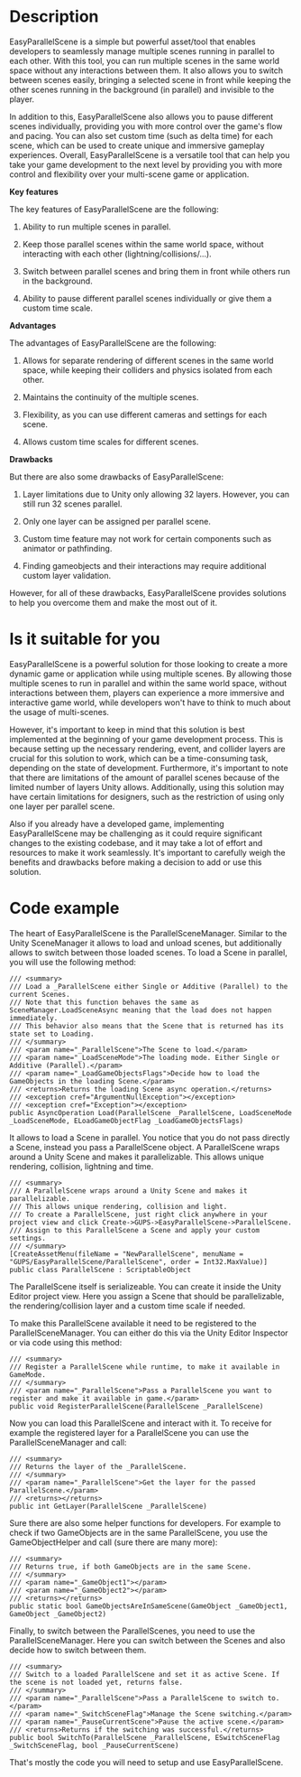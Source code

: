 # Description

EasyParallelScene is a simple but powerful asset/tool that enables developers to seamlessly manage multiple 
scenes running in parallel to each other. With this tool, you can run multiple scenes in the same world 
space without any interactions between them. It also allows you to switch between scenes easily, bringing 
a selected scene in front while keeping the other scenes running in the background (in parallel) and 
invisible to the player.

In addition to this, EasyParallelScene also allows you to pause different scenes individually, providing 
you with more control over the game's flow and pacing. You can also set custom time (such as delta time) 
for each scene, which can be used to create unique and immersive gameplay experiences. Overall, 
EasyParallelScene is a versatile tool that can help you take your game development to the next level 
by providing you with more control and flexibility over your multi-scene game or application.

**Key features**

The key features of EasyParallelScene are the following:

1. Ability to run multiple scenes in parallel.

2. Keep those parallel scenes within the same world space, without interacting with each other 
  (lightning/collisions/...).

3. Switch between parallel scenes and bring them in front while others run in the background.

4. Ability to pause different parallel scenes individually or give them a custom time scale.

**Advantages**

The advantages of EasyParallelScene are the following:

1. Allows for separate rendering of different scenes in the same world space, while keeping their 
  colliders and physics isolated from each other.

2. Maintains the continuity of the multiple scenes.

3. Flexibility, as you can use different cameras and settings for each scene.

4. Allows custom time scales for different scenes.

**Drawbacks**

But there are also some drawbacks of EasyParallelScene:

1. Layer limitations due to Unity only allowing 32 layers. However, you can still run 32 scenes parallel.

2. Only one layer can be assigned per parallel scene.

3. Custom time feature may not work for certain components such as animator or pathfinding.

4. Finding gameobjects and their interactions may require additional custom layer validation.

However, for all of these drawbacks, EasyParallelScene provides solutions to help you overcome them 
and make the most out of it.

# Is it suitable for you

EasyParallelScene is a powerful solution for those looking to create a more dynamic game or application 
while using multiple scenes. By allowing those multiple scenes to run in parallel and within the same 
world space, without interactions between them, players can experience a more immersive and interactive 
game world, while developers won't have to think to much about the usage of multi-scenes.

However, it's important to keep in mind that this solution is best implemented at the beginning of your 
game development process. This is because setting up the necessary rendering, event, and collider layers 
are crucial for this solution to work, which can be a time-consuming task, depending on the state of development. 
Furthermore, it's important to note that there are limitations of the amount of parallel scenes because of the 
limited number of layers Unity allows. Additionally, using this solution may have certain limitations for 
designers, such as the restriction of using only one layer per parallel scene.

Also if you already have a developed game, implementing EasyParallelScene may be challenging as it could require 
significant changes to the existing codebase, and it may take a lot of effort and resources to make it work 
seamlessly. It's important to carefully weigh the benefits and drawbacks before making a decision to add or use 
this solution.

# Code example

The heart of EasyParallelScene is the ParallelSceneManager. Similar to the Unity SceneManager it allows to load
and unload scenes, but additionally allows to switch between those loaded scenes. To load a Scene in parallel,
you will use the following method:

    /// <summary>
	/// Load a _ParallelScene either Single or Additive (Parallel) to the current Scenes.
	/// Note that this function behaves the same as SceneManager.LoadSceneAsync meaning that the load does not happen immediately.
	/// This behavior also means that the Scene that is returned has its state set to Loading.
	/// </summary>
	/// <param name="_ParallelScene">The Scene to load.</param>
	/// <param name="_LoadSceneMode">The loading mode. Either Single or Additive (Parallel).</param>
	/// <param name="_LoadGameObjectsFlags">Decide how to load the GameObjects in the loading Scene.</param>
	/// <returns>Returns the loading Scene async operation.</returns>
	/// <exception cref="ArgumentNullException"></exception>
	/// <exception cref="Exception"></exception>
	public AsyncOperation Load(ParallelScene _ParallelScene, LoadSceneMode _LoadSceneMode, ELoadGameObjectFlag _LoadGameObjectsFlags)

It allows to load a Scene in parallel. You notice that you do not pass directly a Scene, instead you pass a 
ParallelScene object. A ParallelScene wraps around a Unity Scene and makes it parallelizable. This allows 
unique rendering, collision, lightning and time. 

    /// <summary>
    /// A ParallelScene wraps around a Unity Scene and makes it parallelizable.
    /// This allows unique rendering, collision and light.
    /// To create a ParallelScene, just right click anywhere in your project view and click Create->GUPS->EasyParallelScene->ParallelScene.
    /// Assign to this ParallelScene a Scene and apply your custom settings.
    /// </summary>
    [CreateAssetMenu(fileName = "NewParallelScene", menuName = "GUPS/EasyParallelScene/ParallelScene", order = Int32.MaxValue)]
    public class ParallelScene : ScriptableObject
	
The ParallelScene itself is serializeable. You can create it inside the Unity Editor project view. Here you 
assign a Scene that should be parallelizable, the rendering/collision layer and a custom time scale if needed.

To make this ParallelScene available it need to be registered to the ParallelSceneManager. You can either do
this via the Unity Editor Inspector or via code using this method:

    /// <summary>
	/// Register a ParallelScene while runtime, to make it available in GameMode.
	/// </summary>
	/// <param name="_ParallelScene">Pass a ParallelScene you want to register and make it available in game.</param>
	public void RegisterParallelScene(ParallelScene _ParallelScene)

Now you can load this ParallelScene and interact with it. To receive for example the registered layer for a 
ParallelScene you can use the ParallelSceneManager and call:

    /// <summary>
	/// Returns the layer of the _ParallelScene.
	/// </summary>        
	/// <param name="_ParallelScene">Get the layer for the passed ParallelScene.</param>
	/// <returns></returns>
	public int GetLayer(ParallelScene _ParallelScene)
	
Sure there are also some helper functions for developers. For example to check if two GameObjects are in the same 
ParallelScene, you use the GameObjectHelper and call (sure there are many more):

    /// <summary>
	/// Returns true, if both GameObjects are in the same Scene.
	/// </summary>
	/// <param name="_GameObject1"></param>
	/// <param name="_GameObject2"></param>
	/// <returns></returns>
	public static bool GameObjectsAreInSameScene(GameObject _GameObject1, GameObject _GameObject2)
	
Finally, to switch between the ParallelScenes, you need to use the ParallelSceneManager. Here you can
switch between the Scenes and also decide how to switch between them.
	
	/// <summary>
	/// Switch to a loaded ParallelScene and set it as active Scene. If the scene is not loaded yet, returns false.
	/// </summary>
	/// <param name="_ParallelScene">Pass a ParallelScene to switch to.</param>
	/// <param name="_SwitchSceneFlag">Manage the Scene switching.</param>
	/// <param name="_PauseCurrentScene">Pause the active scene.</param>
	/// <returns>Returns if the switching was successful.</returns>
	public bool SwitchTo(ParallelScene _ParallelScene, ESwitchSceneFlag _SwitchSceneFlag, bool _PauseCurrentScene)

That's mostly the code you will need to setup and use EasyParallelScene.